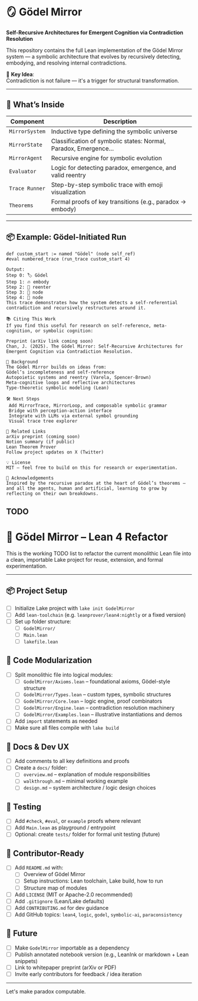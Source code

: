 # 🪞 Gödel Mirror

**Self-Recursive Architectures for Emergent Cognition via Contradiction Resolution**

This repository contains the full Lean implementation of the Gödel Mirror system — a symbolic architecture that evolves by recursively detecting, embodying, and resolving internal contradictions.

🧠 **Key Idea**:  
Contradiction is not failure — it's a trigger for structural transformation.

---

## 🔧 What’s Inside

| Component        | Description                                                       |
|------------------|-------------------------------------------------------------------|
| `MirrorSystem`   | Inductive type defining the symbolic universe                     |
| `MirrorState`    | Classification of symbolic states: Normal, Paradox, Emergence…    |
| `MirrorAgent`    | Recursive engine for symbolic evolution                           |
| `Evaluator`      | Logic for detecting paradox, emergence, and valid reentry         |
| `Trace Runner`   | Step-by-step symbolic trace with emoji visualization              |
| `Theorems`       | Formal proofs of key transitions (e.g., paradox → embody)         |

---

## 📦 Example: Gödel-Initiated Run

```lean
def custom_start := named "Gödel" (node self_ref)
#eval numbered_trace (run_trace custom_start 4)

Output:
Step 0: 🏷 Gödel
Step 1: 🔥 embody
Step 2: 🌱 reenter
Step 3: 🔁 node
Step 4: 🔁 node
This trace demonstrates how the system detects a self-referential contradiction and recursively restructures around it.

📚 Citing This Work
If you find this useful for research on self-reference, meta-cognition, or symbolic cognition:

Preprint (arXiv link coming soon)
Chan, J. (2025). The Gödel Mirror: Self-Recursive Architectures for Emergent Cognition via Contradiction Resolution.

🧩 Background
The Gödel Mirror builds on ideas from:
Gödel’s incompleteness and self-reference
Autopoietic systems and reentry (Varela, Spencer-Brown)
Meta-cognitive loops and reflective architectures
Type-theoretic symbolic modeling (Lean)

🛠️ Next Steps
 Add MirrorTrace, MirrorLoop, and composable symbolic grammar
 Bridge with perception-action interface
 Integrate with LLMs via external symbol grounding
 Visual trace tree explorer

🔗 Related Links
arXiv preprint (coming soon)
Notion summary (if public)
Lean Theorem Prover
Follow project updates on X (Twitter)

💡 License
MIT — feel free to build on this for research or experimentation.

🙏 Acknowledgements
Inspired by the recursive paradox at the heart of Gödel’s theorems — and all the agents, human and artificial, learning to grow by reflecting on their own breakdowns.
```

## TODO
# 🧠 Gödel Mirror – Lean 4 Refactor

This is the working TODO list to refactor the current monolithic Lean file into a clean, importable Lake project for reuse, extension, and formal experimentation.

---

## 📦 Project Setup

- [ ] Initialize Lake project with `lake init GodelMirror`
- [ ] Add `lean-toolchain` (e.g. `leanprover/lean4:nightly` or a fixed version)
- [ ] Set up folder structure:
  - [ ] `GodelMirror/`
  - [ ] `Main.lean`
  - [ ] `lakefile.lean`

## 📂 Code Modularization

- [ ] Split monolithic file into logical modules:
  - [ ] `GodelMirror/Axioms.lean` – foundational axioms, Gödel-style structure
  - [ ] `GodelMirror/Types.lean` – custom types, symbolic structures
  - [ ] `GodelMirror/Core.lean` – logic engine, proof combinators
  - [ ] `GodelMirror/Engine.lean` – contradiction resolution machinery
  - [ ] `GodelMirror/Examples.lean` – illustrative instantiations and demos

- [ ] Add `import` statements as needed
- [ ] Make sure all files compile with `lake build`

## 📖 Docs & Dev UX

- [ ] Add comments to all key definitions and proofs
- [ ] Create a `docs/` folder:
  - [ ] `overview.md` – explanation of module responsibilities
  - [ ] `walkthrough.md` – minimal working example
  - [ ] `design.md` – system architecture / logic design choices

## 🧪 Testing

- [ ] Add `#check`, `#eval`, or `example` proofs where relevant
- [ ] Add `Main.lean` as playground / entrypoint
- [ ] Optional: create `tests/` folder for formal unit testing (future)

## 🚀 Contributor-Ready

- [ ] Add `README.md` with:
  - [ ] Overview of Gödel Mirror
  - [ ] Setup instructions: Lean toolchain, Lake build, how to run
  - [ ] Structure map of modules

- [ ] Add `LICENSE` (MIT or Apache-2.0 recommended)
- [ ] Add `.gitignore` (Lean/Lake defaults)
- [ ] Add `CONTRIBUTING.md` for dev guidance
- [ ] Add GitHub topics: `lean4`, `logic`, `godel`, `symbolic-ai`, `paraconsistency`

## 🌱 Future

- [ ] Make `GodelMirror` importable as a dependency
- [ ] Publish annotated notebook version (e.g., LeanInk or markdown + Lean snippets)
- [ ] Link to whitepaper preprint (arXiv or PDF)
- [ ] Invite early contributors for feedback / idea iteration

---

Let's make paradox computable.


